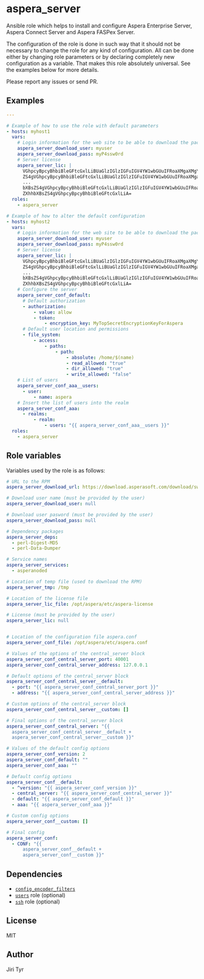 aspera_server
=============

Ansible role which helps to install and configure Aspera Enterprise Server,
Aspera Connect Server and Aspera FASPex Server.

The configuration of the role is done in such way that it should not be
necessary to change the role for any kind of configuration. All can be
done either by changing role parameters or by declaring completely new
configuration as a variable. That makes this role absolutely
universal. See the examples below for more details.

Please report any issues or send PR.


Examples
--------

```yaml
---

# Example of how to use the role with default parameters
- hosts: myhost1
  vars:
    # Login information for the web site to be able to download the package
    aspera_server_download_user: myuser
    aspera_server_download_pass: myP4ssw0rd
    # Server license
    aspera_server_lic: |
      VGhpcyBpcyBhbiBleGFtcGxlLiBUaGlzIGlzIGFuIGV4YW1wbGUuIFRoaXMgaXMgYW4gZXhhbXBs
      ZS4gVGhpcyBpcyBhbiBleGFtcGxlLiBUaGlzIGlzIGFuIGV4YW1wbGUuIFRoaXMgaXMgYW4gZXhh
      ...
      bXBsZS4gVGhpcyBpcyBhbiBleGFtcGxlLiBUaGlzIGlzIGFuIGV4YW1wbGUuIFRoaXMgaXMgYW4g
      ZXhhbXBsZS4gVGhpcyBpcyBhbiBleGFtcGxlLiA=
  roles:
    - aspera_server

# Example of how to alter the default configuration
- hosts: myhost2
  vars:
    # Login information for the web site to be able to download the package
    aspera_server_download_user: myuser
    aspera_server_download_pass: myP4ssw0rd
    # Server license
    aspera_server_lic: |
      VGhpcyBpcyBhbiBleGFtcGxlLiBUaGlzIGlzIGFuIGV4YW1wbGUuIFRoaXMgaXMgYW4gZXhhbXBs
      ZS4gVGhpcyBpcyBhbiBleGFtcGxlLiBUaGlzIGlzIGFuIGV4YW1wbGUuIFRoaXMgaXMgYW4gZXhh
      ...
      bXBsZS4gVGhpcyBpcyBhbiBleGFtcGxlLiBUaGlzIGlzIGFuIGV4YW1wbGUuIFRoaXMgaXMgYW4g
      ZXhhbXBsZS4gVGhpcyBpcyBhbiBleGFtcGxlLiA=
    # Configure the server
    aspera_server_conf_default:
      # Default authorization
      - authorization:
          - value: allow
          - token:
              - encryption_key: MyTopSecretEncryptionKeyForAspera
      # Default user location and permissions
      - file_system:
          - access:
              - paths:
                  - path:
                      - absolute: /home/$(name)
                      - read_allowed: "true"
                      - dir_allowed: "true"
                      - write_allowed: "false"
    # List of users
    aspera_server_conf_aaa__users:
      - user:
          - name: aspera
    # Insert the list of users into the realm
    aspera_server_conf_aaa:
      - realms:
          - realm:
              - users: "{{ aspera_server_conf_aaa__users }}"
  roles:
    - aspera_server
```


Role variables
--------------

Variables used by the role is as follows:

```yaml
# URL to the RPM
aspera_server_download_url: https://download.asperasoft.com/download/sw/entsrv/3.8.0/aspera-entsrv-3.8.0.154152-linux-64.rpm

# Download user name (must be provided by the user)
aspera_server_download_user: null

# Download user pasword (must be provided by the user)
aspera_server_download_pass: null

# Dependency packages
aspera_server_deps:
  - perl-Digest-MD5
  - perl-Data-Dumper

# Service names
aspera_server_services:
  - asperanoded

# Location of temp file (used to download the RPM)
aspera_server_tmp: /tmp

# Location of the license file
aspera_server_lic_file: /opt/aspera/etc/aspera-license

# License (must be provided by the user)
aspera_server_lic: null


# Location of the configuration file aspera.conf
aspera_server_conf_file: /opt/aspera/etc/aspera.conf

# Values of the options of the central_server block
aspera_server_conf_central_server_port: 40001
aspera_server_conf_central_server_address: 127.0.0.1

# Default options of the central_server block
aspera_server_conf_central_server__default:
  - port: "{{ aspera_server_conf_central_server_port }}"
  - address: "{{ aspera_server_conf_central_server_address }}"

# Custom options of the central_server block
aspera_server_conf_central_server__custom: []

# Final options of the central_server block
aspera_server_conf_central_server: "{{
  aspera_server_conf_central_server__default +
  aspera_server_conf_central_server__custom }}"

# Values of the default config options
aspera_server_conf_version: 2
aspera_server_conf_default: ""
aspera_server_conf_aaa: ""

# Default config options
aspera_server_conf__default:
  - ^version: "{{ aspera_server_conf_version }}"
  - central_server: "{{ aspera_server_conf_central_server }}"
  - default: "{{ aspera_server_conf_default }}"
  - aaa: "{{ aspera_server_conf_aaa }}"

# Custom config options
aspera_server_conf__custom: []

# Final config
aspera_server_conf:
  - CONF: "{{
      aspera_server_conf__default +
      aspera_server_conf__custom }}"
```


Dependencies
------------

- [`config_encoder_filters`](https://github.com/jtyr/ansible-config_encoder_filters)
- [`users`](https://github.com/jtyr/ansible-users) role (optional)
- [`ssh`](https://github.com/jtyr/ansible-ssh) role (optional)


License
-------

MIT


Author
------

Jiri Tyr
